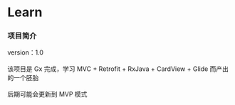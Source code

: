 # Learn
### 项目简介<br>
version：1.0<br><br>
该项目是 Gx 完成，学习 MVC + Retrofit + RxJava + CardView + Glide 而产出的一个胚胎<br><br>
后期可能会更新到 MVP 模式<br><br>
